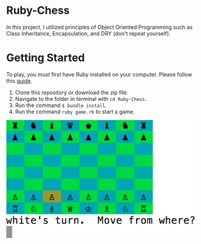 # Ruby-Chess

In this project, I utilized principles of Object Oriented Programming such as Class Inheritance, Encapsulation, and DRY (don't repeat yourself).  


# Getting Started
To play, you must first have Ruby installed on your computer.  Please follow this [guide](http://code.tutsplus.com/tutorials/ruby-for-newbies-installing-ruby-and-getting-started--net-15116).

1.  Clone this repository or download the zip file.
2.  Navigate to the folder in terminal with `cd Ruby-Chess`.
3.  Run the command `$ bundle install`.
4.  Run the command `ruby game.rb` to start a game.

![Welcome Screen](/screenshots/welcome-screen.png)
